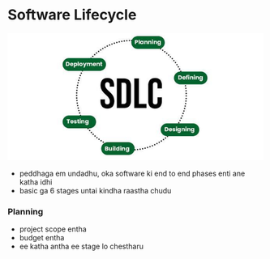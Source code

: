 # Software Lifecycle

![alt text](image.png)

- peddhaga em undadhu, oka software ki end to end phases enti ane katha idhi
- basic ga 6 stages untai kindha raastha chudu

### Planning 
- project scope entha 
- budget entha 
- ee katha antha ee stage lo chestharu